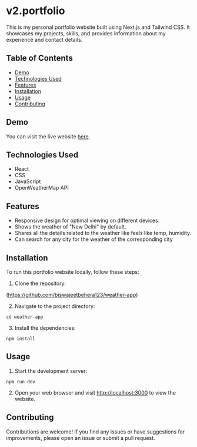 
# v2.portfolio

This is my personal portfolio website built using Next.js and Tailwind CSS. It showcases my projects, skills, and provides information about my experience and contact details.

## Table of Contents

- [Demo](#demo)
- [Technologies Used](#technologies-used)
- [Features](#features)
- [Installation](#installation)
- [Usage](#usage)
- [Contributing](#contributing)


## Demo



You can visit the live website [here](https://weather-app-x.vercel.app/).

## Technologies Used

- React
- CSS
- JavaScript
- OpenWeatherMap API

## Features

- Responsive design for optimal viewing on different devices.
- Shows the weather of "New Delhi" by default.
- Shares all the details related to the weather like feels like temp, humidity.
- Can search for any city for the weather of the corresponding city

## Installation

To run this portfolio website locally, follow these steps:

1. Clone the repository:

(https://github.com/biswajeetbehera123/weather-app)

2. Navigate to the project directory:

```cd weather-app```

3. Install the dependencies:

```npm install``` 


## Usage

1. Start the development server:

```npm run dev```

2. Open your web browser and visit [http://localhost:3000](http://localhost:3000) to view the website.

## Contributing

Contributions are welcome! If you find any issues or have suggestions for improvements, please open an issue or submit a pull request.

